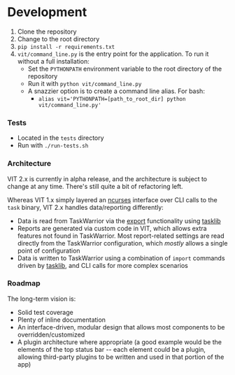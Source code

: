 # Development

1. Clone the repository
2. Change to the root directory
3. ```pip install -r requirements.txt```
4. ```vit/command_line.py``` is the entry point for the application. To run it without a full installation:
    * Set the ```PYTHONPATH``` environment variable to the root directory of the repository
    * Run it with ```python vit/command_line.py```
    * A snazzier option is to create a command line alias. For bash:
        * ```alias vit='PYTHONPATH=[path_to_root_dir] python vit/command_line.py'```

### Tests
 * Located in the ```tests``` directory
 * Run with ```./run-tests.sh```

### Architecture

VIT 2.x is currently in alpha release, and the architecture is subject to change at any time. There's still quite a bit of refactoring left.

Whereas VIT 1.x simply layered an
[ncurses](https://en.wikipedia.org/wiki/Ncurses)
interface over CLI calls to the ```task``` binary, VIT 2.x handles
data/reporting differently:
 * Data is read from TaskWarrior via the [export](https://taskwarrior.org/docs/commands/export.html) functionality using [tasklib](https://github.com/robgolding/tasklib)
 * Reports are generated via custom code in VIT, which allows extra features not found in TaskWarrior. Most report-related settings are read directly from the TaskWarrior configuration, which *mostly* allows a single point of configuration
 * Data is written to TaskWarrior using a combination of ```import``` commands driven by [tasklib](https://github.com/robgolding/tasklib), and CLI calls for more complex scenarios


### Roadmap

The long-term vision is:

 * Solid test coverage
 * Plenty of inline documentation
 * An interface-driven, modular design that allows most components to be overridden/customized
 * A plugin architecture where appropriate (a good example would be the elements of the top status bar -- each element could be a plugin, allowing third-party plugins to be written and used in that portion of the app)
